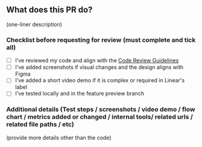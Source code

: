 ## What does this PR do?

(one-liner description)

### Checklist before requesting for review (must complete and tick all)

- [ ] I've reviewed my code and align with the [Code Review Guidelines](https://www.notion.so/wemakeapp-docs/Code-Review-Best-Practice-aeb7cf4fb3964ef4ad35c6a9d2fbfe2d)
- [ ] I've added screenshots if visual changes and the design aligns with Figma
- [ ] I've added a short video demo if it is complex or required in Linear's label
- [ ] I've tested locally and in the feature preview branch

### Additional details (Test steps / screenshots / video demo / flow chart / metrics added or changed / internal tools/ related urls / related file paths / etc)

(provide more details other than the code)
